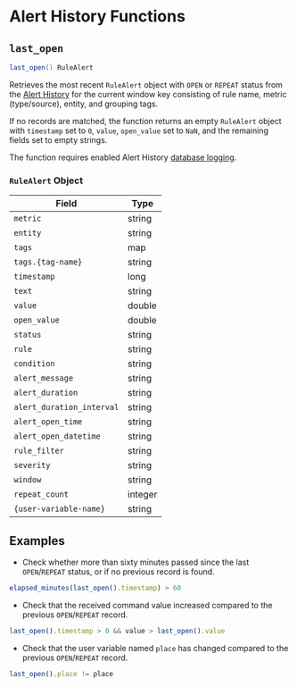 # Alert History Functions

## `last_open`

```java
last_open() RuleAlert
```

Retrieves the most recent `RuleAlert` object with `OPEN` or `REPEAT` status from the [Alert History](logging.md#logging-to-database) for the current window key consisting of rule name, metric (type/source), entity, and grouping tags.

If no records are matched, the function returns an empty `RuleAlert` object with `timestamp` set to `0`,
 `value`, `open_value` set to `NaN`, and the remaining fields set to empty strings.

The function requires enabled Alert History [database logging](logging.md#logging-to-database).

### `RuleAlert` Object

**Field** | **Type**
----|-----
`metric` | string
`entity` | string
`tags` | map
`tags.{tag-name}` | string
`timestamp` | long
`text` | string
`value` | double
`open_value` | double
`status` | string
`rule` | string
`condition` | string
`alert_message` | string
`alert_duration` | string
`alert_duration_interval` | string
`alert_open_time` | string
`alert_open_datetime` | string
`rule_filter` | string
`severity` | string
`window` | string
`repeat_count` | integer
`{user-variable-name}` | string

## Examples

* Check whether more than sixty minutes passed since the last `OPEN`/`REPEAT` status, or if no previous record is found.

```javascript
elapsed_minutes(last_open().timestamp) > 60
```

* Check that the received command value increased compared to the previous `OPEN`/`REPEAT` record.

```javascript
last_open().timestamp > 0 && value > last_open().value
```

* Check that the user variable named `place` has changed compared to the previous `OPEN`/`REPEAT` record.

```javascript
last_open().place != place
```
